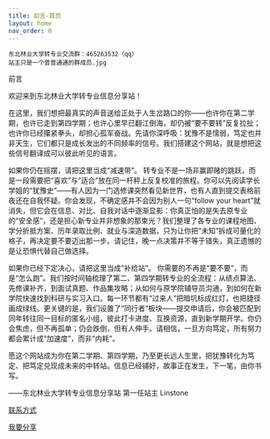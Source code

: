 ```yaml
---
title: 前言-首页
layout: home
nav_order: 0
---
```

```
东北林业大学转专业交流群：465263532（qq）
站主只是一个普普通通的群成员.jpg
```
前言

欢迎来到东北林业大学转专业信息分享站！

在这里，我们想把最真实的声音送给正处于人生岔路口的你——也许你在第二学期，也许已走到第四学期；也许心里早已翻江倒海，却仍被“要不要转”反复拉扯；也许你已经攥紧拳头，却担心孤军奋战。先请你深呼吸：犹豫不是懦弱，笃定也并非天生，它们都只是成长发出的不同频率的信号。我们搭建这个网站，就是想把这些信号翻译成可以彼此听见的语言。

如果你仍在摇摆，请把这里当成“减速带”。 转专业不是一场非赢即赌的跳跃，而是一段需要把“喜欢”与“适合”放在同一杆秤上反复校准的旅程。你可以先阅读学长学姐的“犹豫史”——有人因为一门选修课突然看见新世界，也有人直到提交表格前夜还在自我怀疑。你会发现，不确定感并不会因为别人一句“follow your heart”就消失，但它会在信息、对比、自我对话中逐渐显影：你真正怕的是失去原专业的“安全感”，还是担心新专业并非想象的那束光？我们整理了各专业的课程地图、学分折抵方案、历年录取比例、就业与深造数据，只为让你把“未知”拆成可量化的格子，再决定要不要迈出那一步。请记住，晚一点决策并不等于错失，真正遗憾的是让恐惧代替自己做选择。

如果你已经下定决心，请把这里当成“补给站”。 你需要的不再是“要不要”，而是“怎么跑”。我们按时间轴梳理了第二、第四学期转专业的全流程：从绩点算法、先修课补齐，到面试真题、作品集攻略；从如何与原学院辅导员沟通，到如何在新学院快速找到科研与实习入口。每一环节都有“过来人”把暗坑标成红灯，也把捷径画成绿线。更关键的是，我们设置了“同行者”板块——提交申请后，你会被匹配到同年转往同一目标的匿名小组，彼此打卡进度、互换资源，直到新学期开学。你仍会焦虑，但不再孤单；仍会跌倒，但有人伸手。请相信，一旦方向笃定，所有努力都会累计成“加速度”，而非“内耗”。

愿这个网站成为你在第二学期、第四学期，乃至更长远人生里，把犹豫转化为笃定、把笃定兑现成未来的中转站。信息已经铺好，故事正在发生，下一笔，由你书写。

——东北林业大学转专业信息分享站 第一任站主 Linstone

[联系方式](/contact.html)  

[我要分享](https://www.wjx.cn/vm/eWvtncQ.aspx# ) 